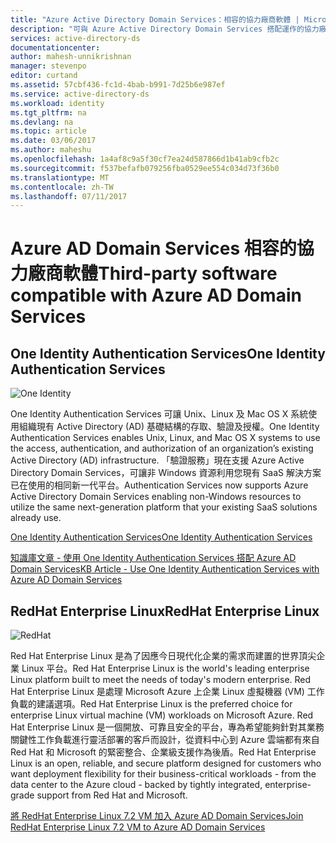 ```yaml
---
title: "Azure Active Directory Domain Services：相容的協力廠商軟體 | Microsoft Docs"
description: "可與 Azure Active Directory Domain Services 搭配運作的協力廠商軟體"
services: active-directory-ds
documentationcenter: 
author: mahesh-unnikrishnan
manager: stevenpo
editor: curtand
ms.assetid: 57cbf436-fc1d-4bab-b991-7d25b6e987ef
ms.service: active-directory-ds
ms.workload: identity
ms.tgt_pltfrm: na
ms.devlang: na
ms.topic: article
ms.date: 03/06/2017
ms.author: maheshu
ms.openlocfilehash: 1a4af8c9a5f30cf7ea24d587866d1b41ab9cfb2c
ms.sourcegitcommit: f537befafb079256fba0529ee554c034d73f36b0
ms.translationtype: MT
ms.contentlocale: zh-TW
ms.lasthandoff: 07/11/2017
---
```

# <a name="third-party-software-compatible-with-azure-ad-domain-services"></a><span data-ttu-id="e280f-103">Azure AD Domain Services 相容的協力廠商軟體</span><span class="sxs-lookup"><span data-stu-id="e280f-103">Third-party software compatible with Azure AD Domain Services</span></span>

## <a name="one-identity-authentication-services"></a><span data-ttu-id="e280f-104">One Identity Authentication Services</span><span class="sxs-lookup"><span data-stu-id="e280f-104">One Identity Authentication Services</span></span>

![One Identity](./media/compatible-software-icons/OneIdentity.png)

<span data-ttu-id="e280f-106">One Identity Authentication Services 可讓 Unix、Linux 及 Mac OS X 系統使用組織現有 Active Directory (AD) 基礎結構的存取、驗證及授權。</span><span class="sxs-lookup"><span data-stu-id="e280f-106">One Identity Authentication Services enables Unix, Linux, and Mac OS X systems to use the access, authentication, and authorization of an organization’s existing Active Directory (AD) infrastructure.</span></span> <span data-ttu-id="e280f-107">「驗證服務」現在支援 Azure Active Directory Domain Services，可讓非 Windows 資源利用您現有 SaaS 解決方案已在使用的相同新一代平台。</span><span class="sxs-lookup"><span data-stu-id="e280f-107">Authentication Services now supports Azure Active Directory Domain Services enabling non-Windows resources to utilize the same next-generation platform that your existing SaaS solutions already use.</span></span>

[<span data-ttu-id="e280f-108">One Identity Authentication Services</span><span class="sxs-lookup"><span data-stu-id="e280f-108">One Identity Authentication Services</span></span>](https://www.quest.com/products/authentication-services/)

[<span data-ttu-id="e280f-109">知識庫文章 - 使用 One Identity Authentication Services 搭配 Azure AD Domain Services</span><span class="sxs-lookup"><span data-stu-id="e280f-109">KB Article - Use One Identity Authentication Services with Azure AD Domain Services</span></span>](https://support.quest.com/authentication-services/kb/208427)


## <a name="redhat-enterprise-linux"></a><span data-ttu-id="e280f-110">RedHat Enterprise Linux</span><span class="sxs-lookup"><span data-stu-id="e280f-110">RedHat Enterprise Linux</span></span>

![RedHat](./media/compatible-software-icons/RedHat.png)

<span data-ttu-id="e280f-112">Red Hat Enterprise Linux 是為了因應今日現代化企業的需求而建置的世界頂尖企業 Linux 平台。</span><span class="sxs-lookup"><span data-stu-id="e280f-112">Red Hat Enterprise Linux is the world's leading enterprise Linux platform built to meet the needs of today's modern enterprise.</span></span> <span data-ttu-id="e280f-113">Red Hat Enterprise Linux 是處理 Microsoft Azure 上企業 Linux 虛擬機器 (VM) 工作負載的建議選項。</span><span class="sxs-lookup"><span data-stu-id="e280f-113">Red Hat Enterprise Linux is the preferred choice for enterprise Linux virtual machine (VM) workloads on Microsoft Azure.</span></span> <span data-ttu-id="e280f-114">Red Hat Enterprise Linux 是一個開放、可靠且安全的平台，專為希望能夠針對其業務關鍵性工作負載進行靈活部署的客戶而設計，從資料中心到 Azure 雲端都有來自 Red Hat 和 Microsoft 的緊密整合、企業級支援作為後盾。</span><span class="sxs-lookup"><span data-stu-id="e280f-114">Red Hat Enterprise Linux is an open, reliable, and secure platform designed for customers who want deployment flexibility for their business-critical workloads - from the data center to the Azure cloud - backed by tightly integrated, enterprise-grade support from Red Hat and Microsoft.</span></span>

[<span data-ttu-id="e280f-115">將 RedHat Enterprise Linux 7.2 VM 加入 Azure AD Domain Services</span><span class="sxs-lookup"><span data-stu-id="e280f-115">Join RedHat Enterprise Linux 7.2 VM to Azure AD Domain Services</span></span>](active-directory-ds-admin-guide-join-rhel-linux-vm.md)
